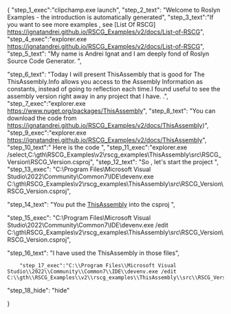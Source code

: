 {
    "step_1_exec":"clipchamp.exe launch",
    "step_2_text": "Welcome to Roslyn Examples - the introduction is automatically generated",
    "step_3_text":"If you want to see more examples , see  [List Of RSCG] https://ignatandrei.github.io/RSCG_Examples/v2/docs/List-of-RSCG",
    "step_4_exec":"explorer.exe https://ignatandrei.github.io/RSCG_Examples/v2/docs/List-of-RSCG",
    "step_5_text": "My name is Andrei Ignat and I am deeply fond of Roslyn Source Code Generator. ",

"step_6_text": "Today I will present ThisAssembly  that is good for The ThisAssembly.Info allows you access to the Assembly Information as constants, instead of going to reflection each time.I found useful to see the assembly version right away in any project that I have. .",
"step_7_exec":"explorer.exe https://www.nuget.org/packages/ThisAssembly",
"step_8_text": "You can download the code from https://ignatandrei.github.io/RSCG_Examples/v2/docs/ThisAssembly)",
"step_9_exec":"explorer.exe https://ignatandrei.github.io/RSCG_Examples/v2/docs/ThisAssembly",
"step_10_text":" Here is the code ",
"step_11_exec":"explorer.exe /select,C:\\gth\\RSCG_Examples\\v2\\rscg_examples\\ThisAssembly\\src\\RSCG_Version\\RSCG_Version.csproj",
"step_12_text": "So , let's start the project ",
"step_13_exec": "C:\\Program Files\\Microsoft Visual Studio\\2022\\Community\\Common7\\IDE\\devenv.exe C:\\gth\\RSCG_Examples\\v2\\rscg_examples\\ThisAssembly\\src\\RSCG_Version\\RSCG_Version.csproj",

"step_14_text": "You put the  [ThisAssembly](https://www.nuget.org/packages/ThisAssembly) into the csproj ",

"step_15_exec": "C:\\Program Files\\Microsoft Visual Studio\\2022\\Community\\Common7\\IDE\\devenv.exe /edit C:\\gth\\RSCG_Examples\\v2\\rscg_examples\\ThisAssembly\\src\\RSCG_Version\\RSCG_Version.csproj",

"step_16_text": "I have used the ThisAssembly in those files",


        "step_17_exec":"C:\\Program Files\\Microsoft Visual Studio\\2022\\Community\\Common7\\IDE\\devenv.exe /edit C:\\gth\\RSCG_Examples\\v2\\rscg_examples\\ThisAssembly\\src\\RSCG_Version\\Program.cs",
    
"step_18_hide": "hide"


}